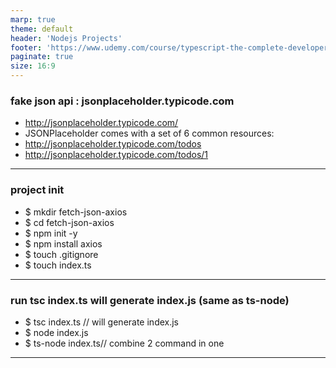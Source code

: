```yaml
---
marp: true
theme: default
header: 'Nodejs Projects'
footer: 'https://www.udemy.com/course/typescript-the-complete-developers-guide/learn/lecture/14504488?start=0#overview'
paginate: true
size: 16:9
---
```


### fake json api : jsonplaceholder.typicode.com

- http://jsonplaceholder.typicode.com/
- JSONPlaceholder comes with a set of 6 common resources:
- http://jsonplaceholder.typicode.com/todos
- http://jsonplaceholder.typicode.com/todos/1

---

### project init

- \$ mkdir fetch-json-axios
- \$ cd fetch-json-axios
- \$ npm init -y
- \$ npm install axios
- \$ touch .gitignore
- \$ touch index.ts

---

### run tsc index.ts will generate index.js (same as ts-node)

- \$ tsc index.ts // will generate index.js
- \$ node index.js
- \$ ts-node index.ts// combine 2 command in one

---
